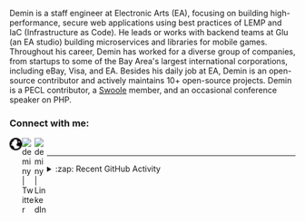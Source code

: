 Demin is a staff engineer at Electronic Arts (EA), focusing on building high-performance, secure web applications using best practices of LEMP and IaC (Infrastructure as Code). He leads or works with backend teams at Glu (an EA studio) building microservices and libraries for mobile games. Throughout his career, Demin has worked for a diverse group of companies, from startups to some of the Bay Area's largest international corporations, including eBay, Visa, and EA. Besides his daily job at EA, Demin is an open-source contributor and actively maintains 10+ open-source projects. Demin is a PECL contributor, a [Swoole](https://github.com/swoole) member, and an occasional conference speaker on PHP.

### Connect with me:

[<img align="left" alt="https://deminy.in" width="22px" src="https://raw.githubusercontent.com/iconic/open-iconic/master/svg/globe.svg" />][website]
[<img align="left" alt="deminy | Twitter" width="22px" src="https://cdn.jsdelivr.net/npm/simple-icons@v3/icons/twitter.svg" />][twitter]
[<img align="left" alt="deminy | LinkedIn" width="22px" src="https://cdn.jsdelivr.net/npm/simple-icons@v3/icons/linkedin.svg" />][linkedin]

<br />

[website]: https://deminy.in
[linkedin]: https://www.linkedin.com/in/deminy
[twitter]: https://twitter.com/deminy

---

<details>
  <summary>:zap: Recent GitHub Activity</summary>

<!--START_SECTION:activity-->
1. 🗣 Commented on [#5257](https://github.com/swoole/swoole-src/issues/5257#issuecomment-1963438309) in [swoole/swoole-src](https://github.com/swoole/swoole-src)
2. 🎉 Merged PR [#169](https://github.com/swoole/library/pull/169) in [swoole/library](https://github.com/swoole/library)
3. 🗣 Commented on [#165](https://github.com/swoole/library/issues/165#issuecomment-1949881400) in [swoole/library](https://github.com/swoole/library)
4. 🔒 Closed issue [#165](https://github.com/swoole/library/issues/165) in [swoole/library](https://github.com/swoole/library)
5. 💪 Opened PR [#5255](https://github.com/swoole/swoole-src/pull/5255) in [swoole/swoole-src](https://github.com/swoole/swoole-src)
<!--END_SECTION:activity-->

</details>
